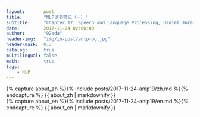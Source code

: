 ```yaml
---
layout:       post
title:        "NLP读书笔记（一）"
subtitle:     "Chapter 17, Speech and Language Processing, Daniel Jurafsky & James H. Martin"
date:         2017-11-24 02:00:00
author:       "92ada"
header-img:   "img/in-post/anlp-bg.jpg"
header-mask:  0.3
catalog:      true
multilingual: false
math:         true
tags:
    - NLP
---
```


<!-- Chinese Version -->
<div class="zh post-container">
    {% capture about_zh %}{% include posts/2017-11-24-anlp19/zh.md %}{% endcapture %}
    {{ about_zh | markdownify }}
</div>

<!-- English Version -->
<div class="en post-container">
    {% capture about_en %}{% include posts/2017-11-24-anlp19/en.md %}{% endcapture %}
    {{ about_en | markdownify }}
</div>
